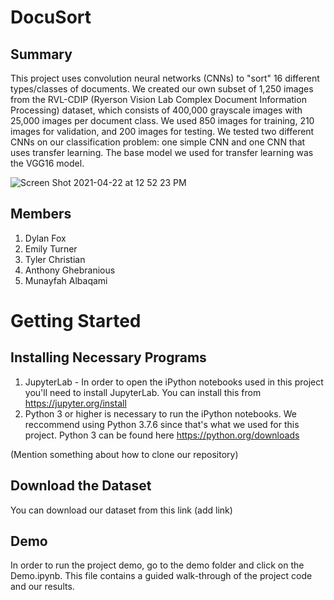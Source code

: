 # DocuSort
## Summary
This project uses convolution neural networks (CNNs) to "sort" 16 different types/classes of documents. We created our own subset of 1,250 images from the RVL-CDIP (Ryerson Vision Lab Complex Document Information Processing) dataset, which consists of 400,000 grayscale images with 25,000 images per document class. We used 850 images for training, 210 images for validation, and 200 images for testing. We tested two different CNNs on our classification problem: one simple CNN and one CNN that uses transfer learning. The base model we used for transfer learning was the VGG16 model.

![Screen Shot 2021-04-22 at 12 52 23 PM](https://user-images.githubusercontent.com/47064751/115762936-97497780-a369-11eb-9071-d2007a2a0f05.png)


## Members
1. Dylan Fox
2. Emily Turner
3. Tyler Christian
4. Anthony Ghebranious
5. Munayfah Albaqami


# Getting Started
## Installing Necessary Programs
1. JupyterLab - In order to open the iPython notebooks used in this project you'll need to install JupyterLab. You can install this from https://jupyter.org/install  
2. Python 3 or higher is necessary to run the iPython notebooks. We reccommend using Python 3.7.6 since that's what we used for this project. Python 3 can be found here https://python.org/downloads

(Mention something about how to clone our repository)

## Download the Dataset
You can download our dataset from this link (add link)

## Demo
In order to run the project demo, go to the demo folder and click on the Demo.ipynb. This file contains a guided walk-through of the project code and our results.
